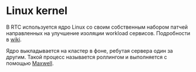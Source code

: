# Linux kernel

В RTC используется ядро Linux со своим собственным набором патчей направленных на улучшение изоляции workload сервисов. Подробности в [wiki](https://wiki.yandex-team.ru/kernel/).

Ядро выкладывается на кластер в фоне, ребутая сервера один за другим. Такой процесс называется роллингом и выполняется с помощью [Maxwell](./walle.md#maxwell).

